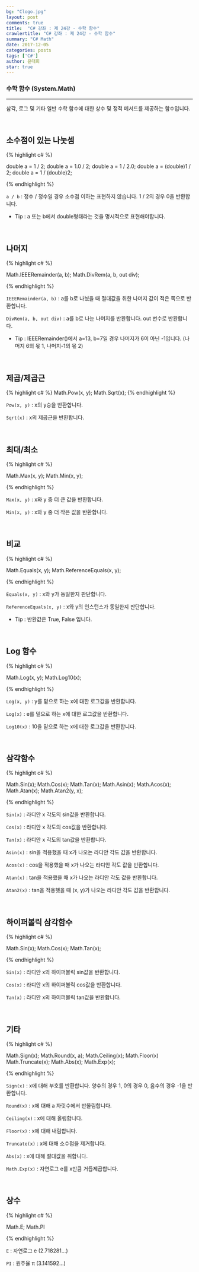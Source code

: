 ```yaml
---
bg: "Clogo.jpg"
layout: post
comments: true
title:  "C# 강좌 : 제 24강 - 수학 함수"
crawlertitle: "C# 강좌 : 제 24강 - 수학 함수"
summary: "C# Math"
date: 2017-12-05
categories: posts
tags: ['C#']
author: 윤대희
star: true
---
```


### 수학 함수 (System.Math) ###
----------
삼각, 로그 및 기타 일반 수학 함수에 대한 상수 및 정적 메서드를 제공하는 함수입니다.

<br>

## 소수점이 있는 나눗셈 ##

{% highlight c# %}

double a = 1 / 2;
double a = 1.0 / 2;
double a = 1 / 2.0;
double a = (double)1 / 2;
double a = 1 / (double)2;

{% endhighlight %}

`a / b` : 정수 / 정수일 경우 소수점 이하는 표현하지 않습니다. 1 / 2의 경우 0을 반환합니다.

* Tip : a 또는 b에서 double형태라는 것을 명시적으로 표현해야합니다.

<br>

## 나머지 ##

{% highlight c# %}

Math.IEEERemainder(a, b);
Math.DivRem(a, b, out div);

{% endhighlight %}

`IEEERemainder(a, b)` : a를 b로 나눴을 때 절대값을 취한 나머지 값이 적은 쪽으로 반환합니다.

`DivRem(a, b, out div)` : a를 b로 나눈 나머지를 반환합니다. out 변수로 반환합니다.

* Tip : IEEERemainder()에서 a=13, b=7일 경우 나머지가 6이 아닌 -1입니다. (나머지 6의 몫 1, 나머지-1의 몫 2)

<br>

## 제곱/제곱근 ##

{% highlight c# %}
Math.Pow(x, y);
Math.Sqrt(x);
{% endhighlight %}

`Pow(x, y)` : x의 y승을 반환합니다.

`Sqrt(x)` : x의 제곱근을 반환합니다. 

<br>

## 최대/최소 ##

{% highlight c# %}

Math.Max(x, y);
Math.Min(x, y);

{% endhighlight %}

`Max(x, y)` : x와 y 중 더 큰 값을 반환합니다.

`Min(x, y)` : x와 y 중 더 작은 값을 반환합니다.

<br>

## 비교 ##

{% highlight c# %}

Math.Equals(x, y);
Math.ReferenceEquals(x, y);

{% endhighlight %}

`Equals(x, y)` : x와 y가 동일한지 판단합니다.

`ReferenceEquals(x, y)` : x와 y의 인스턴스가 동일한지 판단합니다.

* Tip : 반환값은 True, False 입니다.

<br>

## Log 함수 ##

{% highlight c# %}

Math.Log(x, y);
Math.Log10(x);

{% endhighlight %}

`Log(x, y)` : y를 밑으로 하는 x에 대한 로그값을 반환합니다.

`Log(x)` : e를 밑으로 하는 x에 대한 로그값을 반환합니다.

`Log10(x)` : 10을 밑으로 하는 x에 대한 로그값을 반환합니다.

<br>

## 삼각함수 ##

{% highlight c# %}

Math.Sin(x); 
Math.Cos(x);
Math.Tan(x);
Math.Asin(x);
Math.Acos(x);
Math.Atan(x);
Math.Atan2(y, x);

{% endhighlight %}

`Sin(x)` : 라디안 x 각도의 sin값을 반환합니다.

`Cos(x)` : 라디안 x 각도의 cos값을 반환합니다.

`Tan(x)` : 라디안 x 각도의 tan값을 반환합니다.

`Asin(x)` : sin을 적용했을 때 x가 나오는 라디안 각도 값을 반환합니다.
 
`Acos(x)` : cos을 적용했을 때 x가 나오는 라디안 각도 값을 반환합니다. 

`Atan(x)` : tan을 적용했을 때 x가 나오는 라디안 각도 값을 반환합니다. 

`Atan2(x)` : tan을 적용햇을 때 (x, y)가 나오는 라디안 각도 값을 반환합니다.

<br>

## 하이퍼볼릭 삼각함수 ##

{% highlight c# %}

Math.Sin(x); 
Math.Cos(x);
Math.Tan(x);

{% endhighlight %}

`Sin(x)` : 라디안 x의 하이퍼볼릭 sin값을 반환합니다.

`Cos(x)` : 라디안 x의 하이퍼볼릭 cos값을 반환합니다.

`Tan(x)` : 라디안 x의 하이퍼볼릭 tan값을 반환합니다.

<br>

## 기타 ##

{% highlight c# %}

Math.Sign(x);
Math.Round(x, a); 
Math.Ceiling(x);
Math.Floor(x)
Math.Truncate(x);
Math.Abs(x);
Math.Exp(x);

{% endhighlight %}

`Sign(x)` : x에 대해 부호를 반환합니다. 양수의 경우 1, 0의 경우 0, 음수의 경우 -1을 반환합니다.

`Round(x)` : x에 대해 a 자릿수에서 반올림합니다.

`Ceiling(x)` : x에 대해 올림합니다.

`Floor(x)` : x에 대해 내림합니다.

`Truncate(x)` : x에 대해 소수점을 제거합니다.

`Abs(x)` : x에 대해 절대값을 취합니다.

`Math.Exp(x)` : 자연로그 e를 x만큼 거듭제곱합니다.

<br>

## 상수 ##

{% highlight c# %}

Math.E;
Math.PI

{% endhighlight %}

`E` : 자연로그 e (2.718281...)

`PI` :  원주율 π (3.141592...)


